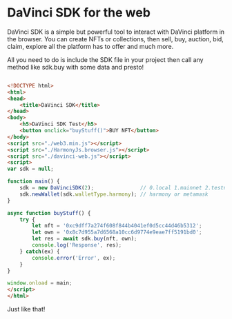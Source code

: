 # DaVinci SDK for the web


DaVinci SDK is a simple but powerful tool to interact with DaVinci platform in the browser. You can create NFTs or collections, then sell, buy, auction, bid, claim, explore all the platform has to offer and much more.

All you need to do is include the SDK file in your project then call any method like sdk.buy with some data and presto!


```html

<!DOCTYPE html>
<html>
<head>
	<title>DaVinci SDK</title>
</head>
<body>
	<h5>DaVinci SDK Test</h5>
	<button onclick="buyStuff()">BUY NFT</button>
</body>
<script src="./web3.min.js"></script>
<script src="./HarmonyJs.browser.js"></script>
<script src="./davinci-web.js"></script>
<script>
var sdk = null;

function main() {
	sdk = new DaVinciSDK(2);               // 0.local 1.mainnet 2.testnet
	sdk.newWallet(sdk.walletType.harmony); // harmony or metamask
}

async function buyStuff() {
    try {
    	let nft = '0xc9dff7a274f608f844b4041ef0d5cc44d46b5312';
    	let own = '0x8c7d955a7d6568a10cc6d9774e9eae7ff5191bd0';
    	let res = await sdk.buy(nft, own);
    	console.log('Response', res);
    } catch(ex) {
    	console.error('Error', ex);
    }
}

window.onload = main;
</script>
</html>
```

Just like that!

